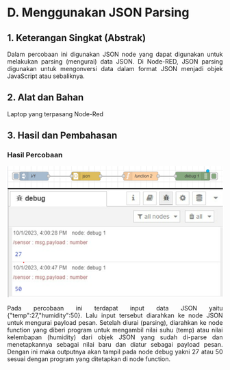 # D. Menggunakan JSON Parsing

## 1. Keterangan Singkat (Abstrak)

<p align="justify">Dalam percobaan ini digunakan JSON node yang dapat digunakan untuk melakukan parsing (mengurai) data JSON. Di Node-RED, JSON parsing digunakan untuk mengonversi data dalam format JSON menjadi objek JavaScript atau sebaliknya.

## 2. Alat dan Bahan

Laptop yang terpasang Node-Red
   
## 3. Hasil dan Pembahasan

### Hasil Percobaan

<img src="https://github.com/brianrahma/brian-system-embedded/blob/master/jobsheet%205/D.%20Menggunakan%20JSON%20Parsing/Flow%20JSON%20Parser.png" width="600">

<p align="justify">Pada percobaan ini terdapat input data JSON yaitu {"temp":27,"humidity":50}. Lalu input tersebut diarahkan ke node JSON untuk mengurai payload pesan. Setelah diurai (parsing), diarahkan ke node function yang diberi program untuk mengambil nilai suhu (temp) atau nilai kelembapan (humidity) dari objek JSON yang sudah di-parse dan menetapkannya sebagai nilai baru dan diatur sebagai payload pesan. Dengan ini maka outputnya akan tampil pada node debug yakni 27 atau 50 sesuai dengan program yang ditetapkan di node function.
